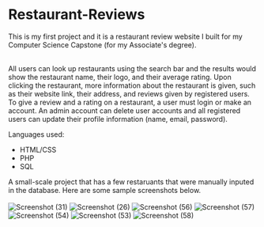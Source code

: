 # Restaurant-Reviews
This is my first project and it is a restaurant review website I built for my Computer Science Capstone (for my Associate's degree). <br><br>

All users can look up restaurants using the search bar and the results would show the restaurant name, their logo, and their average rating. 
Upon clicking the restaurant, more information about the restaurant is given, such as their website link, their address, and reviews given by registered users. 
To give a review and a rating on a restaurant, a user must login or make an account. An admin account can delete user accounts and all registered users can update their profile information (name, email, password).

Languages used:
- HTML/CSS
- PHP
- SQL

A small-scale project that has a few restaruants that were manually inputed in the database. Here are some sample screenshots below. <br><br>
![Screenshot (31)](https://user-images.githubusercontent.com/101820668/167918737-2d2ac5d5-6517-47ea-9f51-842828867a47.png)
![Screenshot (26)](https://user-images.githubusercontent.com/101820668/167918866-736d0a98-adc5-489b-8141-5d988dbdc7c0.png)
![Screenshot (56)](https://user-images.githubusercontent.com/101820668/167920060-dfe3e205-d016-4434-981d-60d0166fc341.png)
![Screenshot (57)](https://user-images.githubusercontent.com/101820668/167920170-d9d26bab-1d2f-42c4-b50f-a806d621ddc0.png)
![Screenshot (54)](https://user-images.githubusercontent.com/101820668/167919128-22f0005a-0c53-47c8-9cd0-5d290b8b53f3.png)
![Screenshot (53)](https://user-images.githubusercontent.com/101820668/167919272-5aee90b7-452a-47ab-bd43-44c1e75713c4.png)
![Screenshot (58)](https://user-images.githubusercontent.com/101820668/167921477-58a8d1e8-1f18-402c-b9d6-2bcc014fd486.png)
